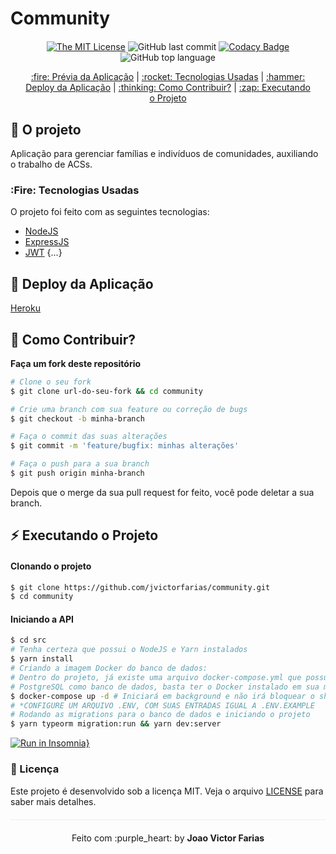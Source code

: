 # Community

<div align="center" style="margin: 20px;">

[![The MIT License](https://img.shields.io/badge/license-MIT-green.svg?style=flat-square)](http://github.com/jvictorfarias/community/LICENSE.md)
![GitHub last commit](https://img.shields.io/github/last-commit/jvictorfarias/community?color=green&style=flat-square)
[![Codacy Badge](https://app.codacy.com/project/badge/Grade/30e0ef7a3c2146498723e53c9fcaeda7)](https://www.codacy.com/manual/jvictorfarias/community_2?utm_source=github.com&utm_medium=referral&utm_content=jvictorfarias/community&utm_campaign=Badge_Grade)
![GitHub top language](https://img.shields.io/github/languages/top/jvictorfarias/community?style=flat-square)

<p align="center" >
  <a href="#fire-prévia-da-aplicação"> :fire: Prévia da Aplicação</a> |
  <a href="#rocket-tecnologias-usadas"> :rocket: Tecnologias Usadas</a> |
  <a href="#hammer-deploy-da-aplicação"> :hammer: Deploy da Aplicação</a> |
  <a href="#thinking-como-contribuir?"> :thinking: Como Contribuir?</a> |
  <a href="#zap-executando-o-projeto"> :zap: Executando o Projeto </a>
</p>

</div>

## :rocket: O projeto

Aplicação para gerenciar famílias e indivíduos de comunidades, auxiliando o trabalho de ACSs.

### :Fire: Tecnologias Usadas

O projeto foi feito com as seguintes tecnologias:

- [NodeJS](https://nodejs.org/en/)
- [ExpressJS](https://expressjs.com/pt-br/)
- [JWT](https://jwt.io/)
  {...}

## :hammer: Deploy da Aplicação

[Heroku](https://cryptic-brook-95865.herokuapp.com/)

## :thinking: Como Contribuir?

**Faça um fork deste repositório**

```bash
# Clone o seu fork
$ git clone url-do-seu-fork && cd community

# Crie uma branch com sua feature ou correção de bugs
$ git checkout -b minha-branch

# Faça o commit das suas alterações
$ git commit -m 'feature/bugfix: minhas alterações'

# Faça o push para a sua branch
$ git push origin minha-branch
```

Depois que o merge da sua pull request for feito, você pode deletar a sua branch.

## :zap: Executando o Projeto

#### Clonando o projeto

```sh
$ git clone https://github.com/jvictorfarias/community.git
$ cd community
```

#### Iniciando a API

```sh
$ cd src
# Tenha certeza que possui o NodeJS e Yarn instalados
$ yarn install
# Criando a imagem Docker do banco de dados:
# Dentro do projeto, já existe uma arquivo docker-compose.yml que possui o
# PostgreSQL como banco de dados, basta ter o Docker instalado em sua máquina.
$ docker-compose up -d # Iniciará em background e não irá bloquear o shell
# *CONFIGURE UM ARQUIVO .ENV, COM SUAS ENTRADAS IGUAL A .ENV.EXAMPLE
# Rodando as migrations para o banco de dados e iniciando o projeto
$ yarn typeorm migration:run && yarn dev:server
```

[![Run in Insomnia}](https://insomnia.rest/images/run.svg)](https://insomnia.rest/run/?label=Community&uri=https%3A%2F%2Fdrive.google.com%2Ffile%2Fd%2F1XuDjZbQt1hsVtRQ5fA-xMnnmJaMqIKhw%2Fview%3Fusp%3Dsharing)

### :memo: Licença

Este projeto é desenvolvido sob a licença MIT. Veja o arquivo [LICENSE](LICENSE.md) para saber mais detalhes.

<p align="center" style="margin-top: 20px; border-top: 1px solid #eee; padding-top: 20px;">Feito com :purple_heart: by <strong> Joao Victor Farias</strong> </p>
